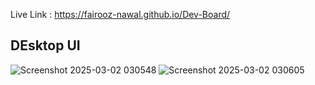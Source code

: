 Live Link : https://fairooz-nawal.github.io/Dev-Board/

## DEsktop UI 
![Screenshot 2025-03-02 030548](https://github.com/user-attachments/assets/c5ae6cc9-b0f6-44ab-bb91-8ce9113297f9)
![Screenshot 2025-03-02 030605](https://github.com/user-attachments/assets/524e4940-5790-4ad8-b875-2ee3654787a2)
